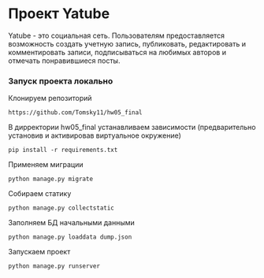 # Проект Yatube
Yatube - это социальная сеть. Пользователям предоставляется возможность создать учетную запись, публиковать, редактировать и комментировать записи, подписываться на любимых авторов и отмечать понравившиеся посты.

### Запуск проекта локально

Клонируем репозиторий

```https://github.com/Tomsky11/hw05_final```

В дирректории hw05_final устанавливаем зависимости (предварительно установив и активировав виртуальное окружение)

```pip install -r requirements.txt```

Применяем миграции

```python manage.py migrate```

Собираем статику

```python manage.py collectstatic```

Заполняем БД начальными данными

```python manage.py loaddata dump.json```

Запускаем проект

```python manage.py runserver```

